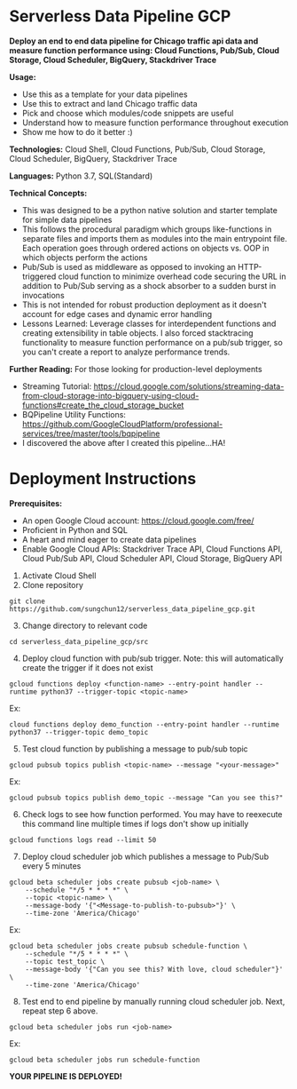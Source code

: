 # Serverless Data Pipeline GCP

**Deploy an end to end data pipeline for Chicago traffic api data and measure function performance using: Cloud Functions, Pub/Sub, Cloud Storage, Cloud Scheduler, BigQuery, Stackdriver Trace**

**Usage:**

- Use this as a template for your data pipelines
- Use this to extract and land Chicago traffic data
- Pick and choose which modules/code snippets are useful
- Understand how to measure function performance throughout execution
- Show me how to do it better :)

**Technologies:** Cloud Shell, Cloud Functions, Pub/Sub, Cloud Storage, Cloud Scheduler, BigQuery, Stackdriver Trace

**Languages:** Python 3.7, SQL(Standard)

**Technical Concepts:**

- This was designed to be a python native solution and starter template for simple data pipelines
- This follows the procedural paradigm which groups like-functions in separate files and imports them as modules into the main entrypoint file. Each operation goes through ordered actions on objects vs. OOP in which objects perform the actions
- Pub/Sub is used as middleware as opposed to invoking an HTTP-triggered cloud function to minimize overhead code securing the URL in addition to Pub/Sub serving as a shock absorber to a sudden burst in invocations
- This is not intended for robust production deployment as it doesn't account for edge cases and dynamic error handling
- Lessons Learned: Leverage classes for interdependent functions and creating extensibility in table objects. I also forced stacktracing functionality to measure function performance on a pub/sub trigger, so you can't create a report to analyze performance trends.

**Further Reading:** For those looking for production-level deployments

- Streaming Tutorial: https://cloud.google.com/solutions/streaming-data-from-cloud-storage-into-bigquery-using-cloud-functions#create_the_cloud_storage_bucket
- BQPipeline Utility Functions: https://github.com/GoogleCloudPlatform/professional-services/tree/master/tools/bqpipeline
- I discovered the above after I created this pipeline...HA!

# Deployment Instructions

**Prerequisites:**

- An open Google Cloud account: https://cloud.google.com/free/
- Proficient in Python and SQL
- A heart and mind eager to create data pipelines
- Enable Google Cloud APIs: Stackdriver Trace API, Cloud Functions API, Cloud Pub/Sub API, Cloud Scheduler API, Cloud Storage, BigQuery API

1. Activate Cloud Shell
2. Clone repository

```
git clone https://github.com/sungchun12/serverless_data_pipeline_gcp.git
```

3. Change directory to relevant code

```
cd serverless_data_pipeline_gcp/src
```

4. Deploy cloud function with pub/sub trigger. Note: this will automatically create the trigger if it does not exist

```
gcloud functions deploy <function-name> --entry-point handler --runtime python37 --trigger-topic <topic-name>
```

Ex:

```
cloud functions deploy demo_function --entry-point handler --runtime python37 --trigger-topic demo_topic
```

5. Test cloud function by publishing a message to pub/sub topic

```
gcloud pubsub topics publish <topic-name> --message "<your-message>"
```

Ex:

```
gcloud pubsub topics publish demo_topic --message "Can you see this?"
```

6. Check logs to see how function performed. You may have to reexecute this command line multiple times if logs don't show up initially

```
gcloud functions logs read --limit 50
```

7. Deploy cloud scheduler job which publishes a message to Pub/Sub every 5 minutes

```
gcloud beta scheduler jobs create pubsub <job-name> \
	--schedule "*/5 * * * *" \
	--topic <topic-name> \
	--message-body '{"<Message-to-publish-to-pubsub>"}' \
	--time-zone 'America/Chicago'
```

Ex:

```
gcloud beta scheduler jobs create pubsub schedule-function \
	--schedule "*/5 * * * *" \
	--topic test_topic \
	--message-body '{"Can you see this? With love, cloud scheduler"}' \
	--time-zone 'America/Chicago'
```

8. Test end to end pipeline by manually running cloud scheduler job. Next, repeat step 6 above.

```
gcloud beta scheduler jobs run <job-name>
```

Ex:

```
gcloud beta scheduler jobs run schedule-function
```

**YOUR PIPELINE IS DEPLOYED!**

